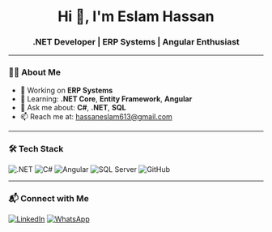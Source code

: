 <h1 align="center">Hi 👋, I'm Eslam Hassan</h1>
<h3 align="center">.NET Developer | ERP Systems | Angular Enthusiast</h3>

---

### 👨‍💻 About Me

- 🔭 Working on **ERP Systems**
- 🌱 Learning: **.NET Core**, **Entity Framework**, **Angular**
- 💬 Ask me about: **C#**, **.NET**, **SQL**
- 📫 Reach me at: [hassaneslam613@gmail.com](mailto:hassaneslam613@gmail.com)

---

### 🛠 Tech Stack

![.NET](https://img.shields.io/badge/.NET-512BD4?style=flat&logo=dotnet&logoColor=white)
![C#](https://img.shields.io/badge/C%23-239120?style=flat&logo=c-sharp&logoColor=white)
![Angular](https://img.shields.io/badge/Angular-DD0031?style=flat&logo=angular&logoColor=white)
![SQL Server](https://img.shields.io/badge/SQL_Server-CC2927?style=flat&logo=microsoftsqlserver&logoColor=white)
![GitHub](https://img.shields.io/badge/GitHub-181717?style=flat&logo=github)

---

### 📬 Connect with Me

[![LinkedIn](https://img.shields.io/badge/LinkedIn-0077B5?style=flat&logo=linkedin&logoColor=white)](https://www.linkedin.com/in/eslamhhassan)
[![WhatsApp](https://img.shields.io/badge/WhatsApp-25D366?style=flat&logo=whatsapp&logoColor=white)](https://api.whatsapp.com/send?phone=01022336478)
